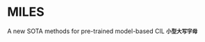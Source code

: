 # MILES
A new SOTA methods for pre-trained model-based CIL
<span style="font-size: 12px; font-family: Arial; font-weight: bold; text-transform: uppercase;">小型大写字母</span>
